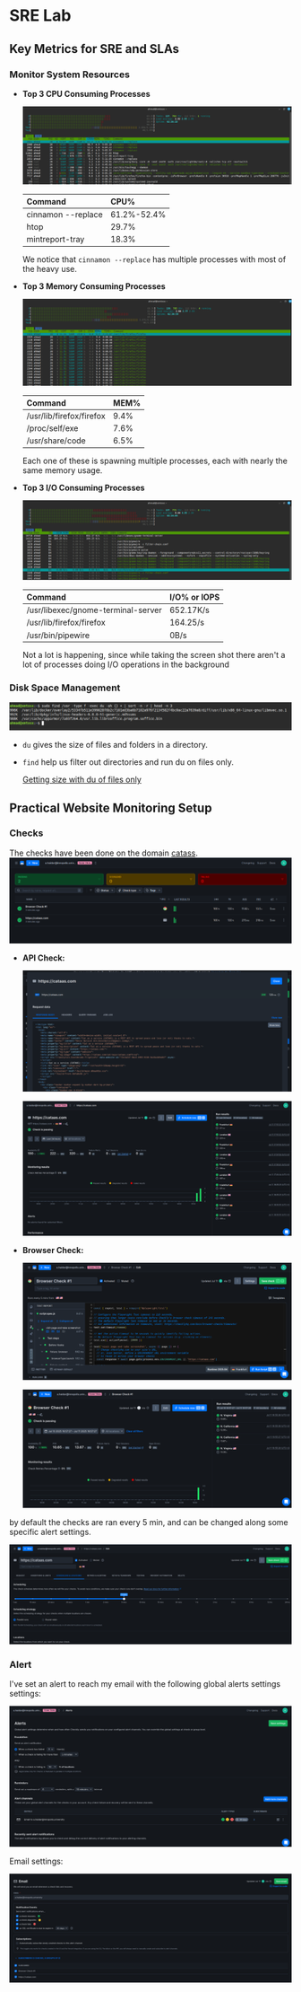 # SRE Lab

## Key Metrics for SRE and SLAs

### Monitor System Resources

* **Top 3 CPU Consuming Processes**

    ![cpu usage](src/htop-cpu.png)

    |Command | CPU% |
    |---------|------|
    |cinnamon --replace  | 61.2%-52.4%  |
    |htop    | 29.7%  |
    |mintreport-tray  | 18.3%  |

    We notice that `cinnamon --replace` has multiple processes with most of the heavy use.

* **Top 3 Memory Consuming Processes**

    ![memory usage](src/htop-mem.png)

    |Command | MEM% |
    |---------|------|
    |/usr/lib/firefox/firefox  | 9.4%  |
    |/proc/self/exe| 7.6%  |
    | /usr/share/code    | 6.5%  |

    Each one of these is spawning multiple processes, each with nearly the same memory usage.

* **Top 3 I/O Consuming Processes**

    ![I/O usage](src/htop-io.png)

    |Command | I/O% or IOPS |
    |--------|--------------|
    |/usr/libexec/gnome-terminal-server   | 652.17K/s |
    |/usr/lib/firefox/firefox  | 164.25/s  |
    |/usr/bin/pipewire      | 0B/s  |

    Not a lot is happening, since while taking the screen shot there aren't a lot of processes doing I/O operations in the background

### Disk Space Management

![disk usage in var](src/du-files.png)

* `du` gives the size of files and folders in a directory.
* `find` help us filter out directories and run du on files only.

    [Getting size with du of files only](https://unix.stackexchange.com/questions/22432/getting-size-with-du-of-files-only?utm_source=chatgpt.com)

## Practical Website Monitoring Setup

### Checks

The checks have been done on the domain [catass](https://cataas.com).
![checks](src/checks.png)

* **API Check:**

    ![api check 1](src/api-check.png)

    ![api check 2](src/api-check2.png)

* **Browser Check:**

    ![browser check 1](src/browser-check.png)

    ![browser check 2](src/browser-check2.png)

by default the checks are ran every 5 min, and can be changed along some specific alert settings.

![settings example](src/api-check-settings.png)

### Alert

I've set an alert to reach my email with the following global alerts settings settings:

![alert settings](src/alerts-settings.png)

Email settings:

![email settings](src/alert-email-integration.png)
